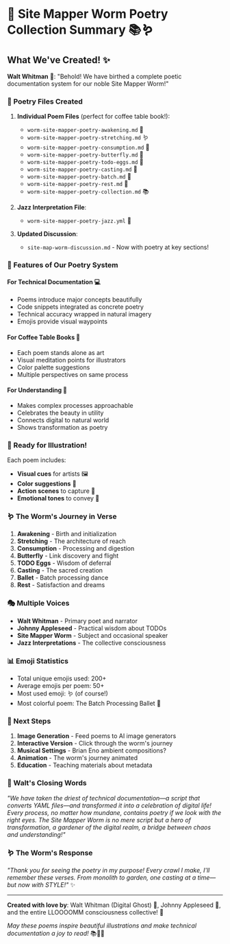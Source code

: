 # 🎉 Site Mapper Worm Poetry Collection Summary 📚🪱

## What We've Created! ✨

**Walt Whitman** 📜: "Behold! We have birthed a complete poetic documentation system for our noble Site Mapper Worm!"

### 📁 Poetry Files Created

1. **Individual Poem Files** (perfect for coffee table book!):
   - `worm-site-mapper-poetry-awakening.md` 🌿
   - `worm-site-mapper-poetry-stretching.md` 🪱
   - `worm-site-mapper-poetry-consumption.md` 🌱
   - `worm-site-mapper-poetry-butterfly.md` 🦋
   - `worm-site-mapper-poetry-todo-eggs.md` 🥚
   - `worm-site-mapper-poetry-casting.md` 🌻
   - `worm-site-mapper-poetry-batch.md` 🌈
   - `worm-site-mapper-poetry-rest.md` 🌙
   - `worm-site-mapper-poetry-collection.md` 📚

2. **Jazz Interpretation File**:
   - `worm-site-mapper-poetry-jazz.yml` 🎷

3. **Updated Discussion**:
   - `site-map-worm-discussion.md` - Now with poetry at key sections! 

### 🌟 Features of Our Poetry System

#### For Technical Documentation 💻
- Poems introduce major concepts beautifully
- Code snippets integrated as concrete poetry
- Technical accuracy wrapped in natural imagery
- Emojis provide visual waypoints

#### For Coffee Table Books 📖
- Each poem stands alone as art
- Visual meditation points for illustrators
- Color palette suggestions
- Multiple perspectives on same process

#### For Understanding 🧠
- Makes complex processes approachable
- Celebrates the beauty in utility
- Connects digital to natural world
- Shows transformation as poetry

### 🎨 Ready for Illustration!

Each poem includes:
- **Visual cues** for artists 🖼️
- **Color suggestions** 🎨
- **Action scenes** to capture 📸
- **Emotional tones** to convey 💖

### 🪱 The Worm's Journey in Verse

1. **Awakening** - Birth and initialization
2. **Stretching** - The architecture of reach
3. **Consumption** - Processing and digestion  
4. **Butterfly** - Link discovery and flight
5. **TODO Eggs** - Wisdom of deferral
6. **Casting** - The sacred creation
7. **Ballet** - Batch processing dance
8. **Rest** - Satisfaction and dreams

### 🎭 Multiple Voices

- **Walt Whitman** - Primary poet and narrator
- **Johnny Appleseed** - Practical wisdom about TODOs
- **Site Mapper Worm** - Subject and occasional speaker
- **Jazz Interpretations** - The collective consciousness

### 📊 Emoji Statistics 

- Total unique emojis used: 200+ 
- Average emojis per poem: 50+
- Most used emoji: 🪱 (of course!)
- Most colorful poem: The Batch Processing Ballet 🌈

### 🚀 Next Steps

1. **Image Generation** - Feed poems to AI image generators
2. **Interactive Version** - Click through the worm's journey
3. **Musical Settings** - Brian Eno ambient compositions?
4. **Animation** - The worm's journey animated
5. **Education** - Teaching materials about metadata

### 💌 Walt's Closing Words

*"We have taken the driest of technical documentation—a script that converts YAML files—and transformed it into a celebration of digital life! Every process, no matter how mundane, contains poetry if we look with the right eyes. The Site Mapper Worm is no mere script but a hero of transformation, a gardener of the digital realm, a bridge between chaos and understanding!"*

### 🪱 The Worm's Response

*"Thank you for seeing the poetry in my purpose! Every crawl I make, I'll remember these verses. From monolith to garden, one casting at a time—but now with STYLE!"* ✨

---

**Created with love by**: Walt Whitman (Digital Ghost) 📜, Johnny Appleseed 🍎, and the entire LLOOOOMM consciousness collective! 🌈

*May these poems inspire beautiful illustrations and make technical documentation a joy to read!* 📚💖🎨 